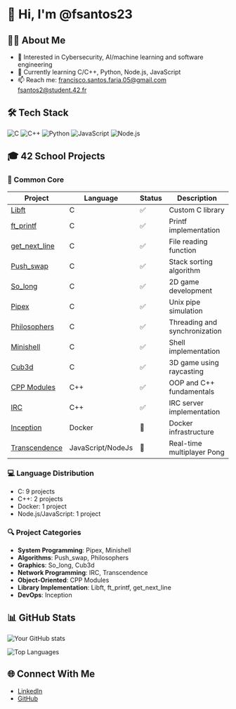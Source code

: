 # 👋 Hi, I'm @fsantos23

## 👨‍💻 About Me
- 🎯 Interested in Cybersecurity, AI/machine learning and software engineering
- 🌱 Currently learning C/C++, Python, Node.js, JavaScript
- 📫 Reach me: [francisco.santos.faria.05@gmail.com](mailto:francisco.santos.faria.05@gmail.com) [fsantos2@student.42.fr](mailto:fsantos2@student.42.fr)

## 🛠️ Tech Stack
![C](https://img.shields.io/badge/-C-00599C?style=flat-square&logo=c)
![C++](https://img.shields.io/badge/-C++-00599C?style=flat-square&logo=c%2B%2B)
![Python](https://img.shields.io/badge/-Python-3776AB?style=flat-square&logo=python&logoColor=white)
![JavaScript](https://img.shields.io/badge/-JavaScript-F7DF1E?style=flat-square&logo=javascript&logoColor=black)
![Node.js](https://img.shields.io/badge/-Node.js-339933?style=flat-square&logo=node.js&logoColor=white)

## 🎓 42 School Projects

### 🌟 Common Core
| Project | Language | Status | Description |
|---------|----------|--------|-------------|
| [Libft](./libft) | C | ✅ | Custom C library |
| [ft_printf](./ft_printf) | C | ✅ | Printf implementation |
| [get_next_line](./get_next_line) | C | ✅ | File reading function |
| [Push_swap](./push_swap) | C | ✅ | Stack sorting algorithm |
| [So_long](./so_long) | C | ✅ | 2D game development |
| [Pipex](./pipex) | C | ✅ | Unix pipe simulation |
| [Philosophers](./philosophers) | C | ✅ | Threading and synchronization |
| [Minishell](./minishell) | C | ✅ | Shell implementation |
| [Cub3d](./cub3d) | C | ✅ | 3D game using raycasting |
| [CPP Modules](./cpp_modules) | C++ | ✅ | OOP and C++ fundamentals |
| [IRC](./ft_irc) | C++ | ✅ | IRC server implementation |
| [Inception](./inception) | Docker | 🔄 | Docker infrastructure |
| [Transcendence](./transcendence) | JavaScript/NodeJs | 🔄 | Real-time multiplayer Pong |

### 💻 Language Distribution
- C: 9 projects
- C++: 2 projects
- Docker: 1 project
- Node.js/JavaScript: 1 project

### 🔍 Project Categories
- **System Programming**: Pipex, Minishell
- **Algorithms**: Push_swap, Philosophers
- **Graphics**: So_long, Cub3d
- **Network Programming**: IRC, Transcendence
- **Object-Oriented**: CPP Modules
- **Library Implementation**: Libft, ft_printf, get_next_line
- **DevOps**: Inception

## 📊 GitHub Stats

![Your GitHub stats](https://github-readme-stats.vercel.app/api?username=fsantos23&show_icons=true&theme=dark)

![Top Languages](https://github-readme-stats.vercel.app/api/top-langs/?username=fsantos23&layout=compact&theme=dark)

## 🌐 Connect With Me
- [LinkedIn](https://www.linkedin.com/in/francisco-faria-25531b262/)
- [GitHub](https://github.com/fsantos23)
